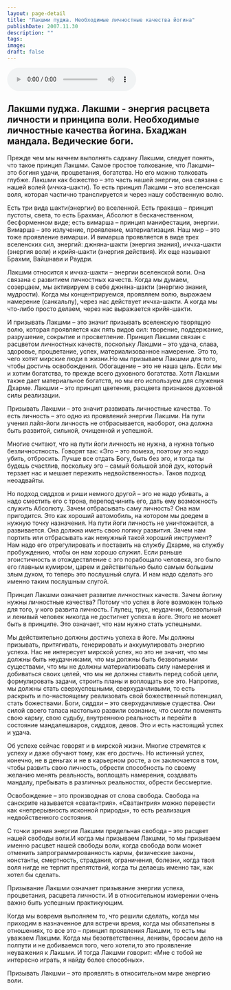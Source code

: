 ```yaml
---
layout: page-detail
title: "Лакшми пуджа. Необходимые личностные качества йогина"
publishDate: 2007.11.30
description: ""
tags:
image:
draft: false
---
```


<audio title="2007.11.30 - Лакшми пуджа. Необходимые личностные качества йогина.mp3" src="https://filer-api.advayta.org/v1.0/public/files/75284" controls=""></audio>

## **Лакшми пуджа. Лакшми - энергия расцвета личности и принципа воли.** **Необходимые личностные качества йогина.** **Бхаджан мандала.** **Ведические боги.**
 Прежде чем мы начнем выполнять садхану Лакшми, следует понять, что такое принцип Лакшми. Самое простое толкование, что Лакшми– это богиня удачи, процветания, богатства. Но его можно толковать глубже. Лакшми как божество – это часть нашей энергии, она связана с нашей волей (иччха-шакти). То есть принцип Лакшми – это вселенская воля, которая частично транслируется и через нашу собственную волю.

 Есть три вида шакти(энергии) во вселенной. Есть пракаша – принцип пустоты, света, то есть Брахман, Абсолют в бескачественном, бесформенном виде; есть вимарша – принцип манифестации, энергии. Вимарша – это излучение, проявление, материализация. Наш мир – это тоже проявление вимарши. И вимарша проявляется в виде трех вселенских сил, энергий: джняна-шакти (энергия знания), иччха-шакти (энергия воли) и крийя-шакти (энергия действия). Их еще называют Брахми, Вайшнави и Раудри.

 Лакшми относится к иччха-шакти – энергии вселенской воли. Она связана с развитием личностных качеств. Когда мы думаем, созерцаем, мы активируем в себе джняна-шакти (энергию знания, мудрости). Когда мы концентрируемся, проявляем волю, выражаем намерение (санкальпу), через нас действует иччха-шакти. А когда мы что-либо просто делаем, через нас выражается крийя-шакти.

 И призывать Лакшми – это значит призывать вселенскую творящую волю, которая проявляется как пять видов сил: творение, поддержание, разрушение, сокрытие и просветление. Принцип Лакшми связан с расцветом личностных качеств, поскольку Лакшми – это удача, слава, здоровье, процветание, успех, материализованное намерение. Это то, чего хотят мирские люди в жизни.Но мы призываем Лакшми для того, чтобы достичь освобождения. Обогащение – это не наша цель. Если мы и хотим богатства, то прежде всего духовного богатства. Хотя Лакшми также дает материальное богатств, но мы его используем для служения Дхарме. Лакшми – это принцип цветения, расцвета признаков духовной силы реализации.

 Призывать Лакшми – это значит развивать личностные качества. То есть личность – это одно из проявлений энергии Лакшми. На пути учения лайя-йоги личность не отбрасывается, наоборот, она должна быть развитой, сильной, очищенной и успешной.

 Многие считают, что на пути йоги личность не нужна, а нужна только безличностность. Говорят так: «Эго – это помеха, поэтому эго надо убить, отбросить. Лучше все отдать Богу, быть без эго, и тогда ты будешь счастлив, поскольку эго – самый большой злой дух, который терзает нас и мешает пережить недвойственность». Таков подход неоадвайты.

 Но подход сиддхов и риши немного другой – эго не надо убивать, а надо сместить его с трона, переподчинить его, дать ему возможность служить Абсолюту. Зачем отбрасывать саму личность? Она нам пригодится. Это как хороший автомобиль, на котором мы доедем в нужную точку назначения. На пути йоги личность не уничтожается, а развивается. Она должна иметь свою логику развития. Зачем нам портить или отбрасывать как ненужный такой хороший инструмент? Нам надо его отрегулировать и поставить на службу Дхарме, на службу пробуждению, чтобы он нам хорошо служил. Если раньше эгоистичность и отождествление с эго порабощало человека, эго было его главным кумиром, царем и действительно было самым большим злым духом, то теперь это послушный слуга. И нам надо сделать эго именно таким послушным слугой.

 Принцип Лакшми означает развитие личностных качеств. Зачем йогину нужны личностные качества? Потому что успех в йоге возможен только для того, у кого развита личность. Глупец, трус, неудачник, безвольный и ленивый человек никогда не достигнет успеха в йоге. Этого не может быть в принципе. Это означает, что нам нужно стать успешными.

 Мы действительно должны достичь успеха в йоге. Мы должны призывать, притягивать, генерировать и аккумулировать энергию успеха. Нас не интересует мирской успех, но это не значит, что мы должны быть неудачниками, что мы должны быть безвольными существами, что мы не должны материализовать силу намерения и добиваться своих целей, что мы не должны ставить перед собой цели, формулировать задачи, строить планы и воплощать все это. Напротив, мы должны стать сверхуспешными, сверхудачливыми, то есть раскрыть и по-настоящему реализовать свой божественный потенциал, стать божествами. Боги, сиддхи – это сверхудачливые существа. Они силой своего тапаса настолько развили сознание, что смогли поменять свою карму, свою судьбу, внутреннюю реальность и перейти в состояние мандалешваров, сиддхов, девов. Это и есть настоящий успех и удача.

 Об успехе сейчас говорят и в мирской жизни. Многие стремятся к успеху и даже обучают тому, как его достичь. Но истинный успех, конечно, не в деньгах и не в карьерном росте, а он заключается в том, чтобы развить свою личность, обрести способность по своему желанию менять реальность, воплощать намерения, создавать мандалу, пребывать в различных реальностях, обрести бессмертие.

 Освобождение – это производная от слова свобода. Свобода на санскрите называется «сватантрия». «Сватантрия» можно перевести как «непрерывность исконной природы», то есть реализация недвойственного состояния.

 С точки зрения энергии Лакшми предельная свобода – это расцвет нашей свободы воли.И когда мы призываем Лакшми, то мы призываем именно расцвет нашей свободы воли, когда свобода воли может отменить запрограммированность кармы, физические законы, константы, смертность, страдания, ограничения, болезни, когда твоя воля нигде не терпит препятствий, когда ты делаешь именно так, как хотел бы сделать.

 Призывание Лакшми означает призывание энергии успеха, процветания, расцвета личности. И в относительном измерении очень важно быть успешным практикующим.

 Когда мы вовремя выполняем то, что решили сделать, когда мы приходим в назначенное для встречи время, когда мы обязательны в отношениях, то все это – принцип проявления Лакшми, то есть мы уважаем Лакшми. Когда мы безответственны, ленивы, бросаем дело на полпути и не добиваемся того, чего хотели,то это проявление неуважения к Лакшми. И тогда Лакшми говорит: «Мне с тобой не интересно играть, я найду более способных».

 Призывать Лакшми – это проявлять в относительном мире энергию воли.
  
  

